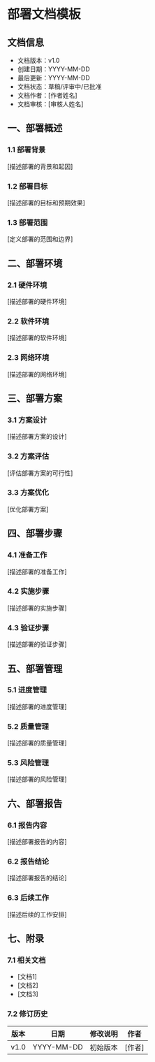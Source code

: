 # 部署文档模板

## 文档信息
- 文档版本：v1.0
- 创建日期：YYYY-MM-DD
- 最后更新：YYYY-MM-DD
- 文档状态：草稿/评审中/已批准
- 文档作者：[作者姓名]
- 文档审核：[审核人姓名]

## 一、部署概述

### 1.1 部署背景
[描述部署的背景和起因]

### 1.2 部署目标
[描述部署的目标和预期效果]

### 1.3 部署范围
[定义部署的范围和边界]

## 二、部署环境

### 2.1 硬件环境
[描述部署的硬件环境]

### 2.2 软件环境
[描述部署的软件环境]

### 2.3 网络环境
[描述部署的网络环境]

## 三、部署方案

### 3.1 方案设计
[描述部署方案的设计]

### 3.2 方案评估
[评估部署方案的可行性]

### 3.3 方案优化
[优化部署方案]

## 四、部署步骤

### 4.1 准备工作
[描述部署的准备工作]

### 4.2 实施步骤
[描述部署的实施步骤]

### 4.3 验证步骤
[描述部署的验证步骤]

## 五、部署管理

### 5.1 进度管理
[描述部署的进度管理]

### 5.2 质量管理
[描述部署的质量管理]

### 5.3 风险管理
[描述部署的风险管理]

## 六、部署报告

### 6.1 报告内容
[描述部署报告的内容]

### 6.2 报告结论
[描述部署报告的结论]

### 6.3 后续工作
[描述后续的工作安排]

## 七、附录

### 7.1 相关文档
- [文档1]
- [文档2]
- [文档3]

### 7.2 修订历史
| 版本 | 日期 | 修改说明 | 作者 |
|------|------|----------|------|
| v1.0 | YYYY-MM-DD | 初始版本 | [作者] | 